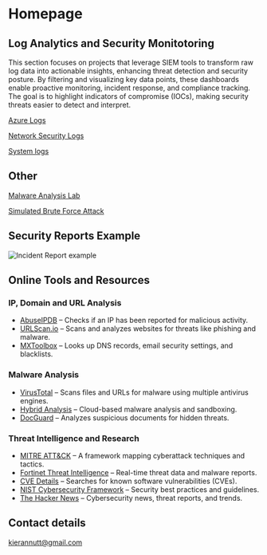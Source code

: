 #  Homepage
## Log Analytics and Security Monitotoring

This section focuses on projects that leverage SIEM tools to transform raw log data into actionable insights, enhancing threat detection and security posture. By filtering and visualizing key data points, these dashboards enable proactive monitoring, incident response, and compliance tracking. The goal is to highlight indicators of compromise (IOCs), making security threats easier to detect and interpret.

[Azure Logs]( https://github.com/kieran1234n/Microsoft-Azure-Sandbox-Environment)

[Network Security Logs]( https://github.com/kieran1234n/Network-Security-Log)

[System logs]( https://github.com/kieran1234n/System-log-analysis-with-Infected-users)

## Other

[Malware Analysis Lab]( https://github.com/kieran1234n/Malware-Analysis-Lab.git)

[Simulated Brute Force Attack]( https://github.com/kieran1234n/Simulated-Brute-Force-Attack-Analysis)


## Security Reports Example
![Incident Report example](IncidentReport)

## Online Tools and Resources 

### IP, Domain and URL Analysis  
- [AbuseIPDB](https://www.abuseipdb.com/) – Checks if an IP has been reported for malicious activity.  
- [URLScan.io](https://urlscan.io/) – Scans and analyzes websites for threats like phishing and malware.  
- [MXToolbox](https://mxtoolbox.com/) – Looks up DNS records, email security settings, and blacklists.  

### Malware Analysis  
- [VirusTotal](https://www.virustotal.com/) – Scans files and URLs for malware using multiple antivirus engines.  
- [Hybrid Analysis](https://www.hybrid-analysis.com/) – Cloud-based malware analysis and sandboxing.  
- [DocGuard](https://www.docguard.io/) – Analyzes suspicious documents for hidden threats.  

### Threat Intelligence and Research  
- [MITRE ATT&CK](https://attack.mitre.org/) – A framework mapping cyberattack techniques and tactics.  
- [Fortinet Threat Intelligence](https://www.fortiguard.com/) – Real-time threat data and malware reports.  
- [CVE Details](https://www.cvedetails.com/) – Searches for known software vulnerabilities (CVEs).  
- [NIST Cybersecurity Framework](https://www.nist.gov/cyberframework/) – Security best practices and guidelines.  
- [The Hacker News](https://thehackernews.com/) – Cybersecurity news, threat reports, and trends.


## Contact details

kierannutt@gmail.com 
